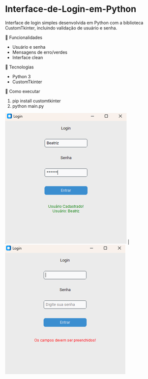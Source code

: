 # Interface-de-Login-em-Python
Interface de login simples desenvolvida em Python com a biblioteca CustomTkinter, incluindo validação de usuário e senha.

💙 Funcionalidades
- Usuário e senha
- Mensagens de erro/verdes
- Interface clean

🧰 Tecnologias
- Python 3
- CustomTkinter

🚀 Como executar
1. pip install customtkinter
2. python main.py

![Tela de Login](img.png) | ![Mensagem de erro](img_erro.png)

